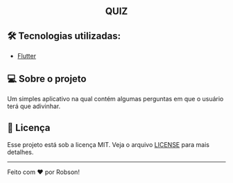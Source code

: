 <h2 align="center">QUIZ</h2>

## 🛠 Tecnologias utilizadas:

- [Flutter](https://flutter.dev/)

## 💻 Sobre o projeto

Um simples aplicativo na qual contém algumas perguntas em que o usuário terá que adivinhar.

## :memo: Licença

Esse projeto está sob a licença MIT. Veja o arquivo [LICENSE](LICENSE.md) para mais detalhes.

---

Feito com ♥ por Robson!
